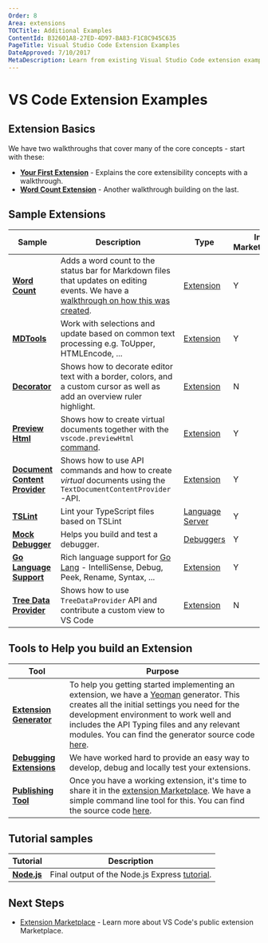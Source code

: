 ```yaml
---
Order: 8
Area: extensions
TOCTitle: Additional Examples
ContentId: B32601A8-27ED-4D97-BA83-F1C8C945C635
PageTitle: Visual Studio Code Extension Examples
DateApproved: 7/10/2017
MetaDescription: Learn from existing Visual Studio Code extension examples.
---
```

# VS Code Extension Examples

## Extension Basics

We have two walkthroughs that cover many of the core concepts - start with these:

* **[Your First Extension](/docs/extensions/example-hello-world.md)** - Explains the core extensibility concepts with a walkthrough.
* **[Word Count Extension](/docs/extensions/example-word-count.md)** - Another walkthrough building on the last.

## Sample Extensions

Sample|Description|Type|In Marketplace
------|-----------|----|---------
**[Word Count](https://github.com/Microsoft/vscode-wordcount)**|Adds a word count to the status bar for Markdown files that updates on editing events.  We have a [walkthrough on how this was created](/docs/extensions/example-word-count.md).|[Extension](/docs/extensions/example-hello-world.md)|Y
**[MDTools](https://github.com/Microsoft/vscode-MDTools)**|Work with selections and update based on common text processing e.g. ToUpper, HTMLEncode, ...|[Extension](/docs/extensions/example-hello-world.md)|Y
**[Decorator](https://github.com/Microsoft/vscode-extension-samples/tree/master/decorator-sample)**|Shows how to decorate editor text with a border, colors, and a custom cursor as well as add an overview ruler highlight.|[Extension](/docs/extensions/example-hello-world.md)|N
**[Preview Html](https://github.com/Microsoft/vscode-extension-samples/tree/master/previewhtml-sample)**|Shows how to create virtual documents together with the `vscode.previewHtml` [command](/docs/extensionAPI/vscode-api-commands.md#commands).|[Extension](/docs/extensions/example-hello-world.md)|Y
**[Document Content Provider](https://github.com/Microsoft/vscode-extension-samples/tree/master/contentprovider-sample)**|Shows how to use API commands and how to create _virtual_ documents using the `TextDocumentContentProvider`-API.|[Extension](/docs/extensions/example-hello-world.md)|Y
**[TSLint](https://github.com/Microsoft/vscode-tslint)**|Lint your TypeScript files based on TSLint|[Language Server](/docs/extensions/example-language-server.md)|Y
**[Mock Debugger](https://github.com/Microsoft/vscode-mock-debug)**|Helps you build and test a debugger.|[Debuggers](/docs/extensions/example-debuggers.md)|Y
**[Go Language Support](https://github.com/microsoft/vscode-go)**|Rich language support for [Go Lang](https://golang.org/) - IntelliSense, Debug, Peek, Rename, Syntax, ...|[Extension](/docs/extensionAPI/vscode-api.md#languages)|Y
**[Tree Data Provider](https://github.com/Microsoft/vscode-extension-samples/tree/master/tree-view-sample)**|Shows how to use `TreeDataProvider` API and contribute a custom view to VS Code|[Extension](/docs/extensionAPI/vscode-api.md#TreeDataProvider)|N

## Tools to Help you build an Extension

Tool|Purpose
----|-------
**[Extension Generator](/docs/extensions/yocode.md)**|To help you getting started implementing an extension, we have a [Yeoman](http://yeoman.io/) generator.  This creates all the initial settings you need for the development environment to work well and includes the API Typing files and any relevant modules.  You can find the generator source code [here](https://github.com/Microsoft/vscode-generator-code).
**[Debugging Extensions](/docs/extensions/debugging-extensions.md)**|We have worked hard to provide an easy way to develop, debug and locally test your extensions.
**[Publishing Tool](/docs/extensions/publish-extension.md)**|Once you have a working extension, it's time to share it in the [extension Marketplace](/docs/editor/extension-gallery.md). We have a simple command line tool for this. You can find the source code [here](https://github.com/Microsoft/vsce).

## Tutorial samples

Tutorial|Description
--------|-----------
**[Node.js](https://github.com/Microsoft/vscode-samples)**|Final output of the Node.js Express [tutorial](/docs/nodejs/nodejs-tutorial.md).

## Next Steps

* [Extension Marketplace](/docs/editor/extension-gallery.md) - Learn more about VS Code's public extension Marketplace.